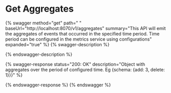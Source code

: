 # Get Aggregates



{% swagger method="get" path=" " baseUrl="http://localhost:8070/v1/aggregates" summary="This API will emit the aggregates of events that occurred in the specified time period. Time period can be configured in the metrics service using configurations" expanded="true" %}
{% swagger-description %}

{% endswagger-description %}

{% swagger-response status="200: OK" description="Object with aggregates over the period of configured time. Eg {schema: {add: 3, delete: 1}}}" %}

{% endswagger-response %}
{% endswagger %}

